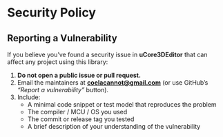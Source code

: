 # Security Policy

## Reporting a Vulnerability

If you believe you’ve found a security issue in **uCore3DEditor** that can affect any project using this library:

1. **Do not open a public issue or pull request.**
2. Email the maintainers at **coelacannot@gmail.com** (or use GitHub’s *“Report a vulnerability”* button).
3. Include:
   * A minimal code snippet or test model that reproduces the problem
   * The compiler / MCU / OS you used
   * The commit or release tag you tested
   * A brief description of your understanding of the vulnerability
